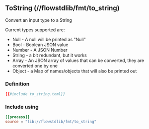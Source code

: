 ## ToString (//flowstdlib/fmt/to_string)
Convert an input type to a String

Current types supported are:
 * Null - A null will be printed as "Null"
 * Bool - Boolean JSON value
 * Number - A JSON Number
 * String - a bit redundant, but it works
 * Array - An JSON array of values that can be converted, they are converted one by one
 * Object - a Map of names/objects that will also be printed out
 
### Definition
```toml
{{#include to_string.toml}}
```

### Include using
```toml
[[process]]
source = "lib://flowstdlib/fmt/to_string"
```